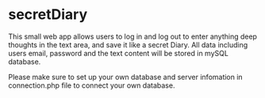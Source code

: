 # secretDiary
This small web app allows users to log in and log out to enter anything deep thoughts in the text area, and save it like a secret Diary. All data including users email, password and the text content will be stored in mySQL database.

Please make sure to set up your own database and server infomation in connection.php file to connect your own database. 
